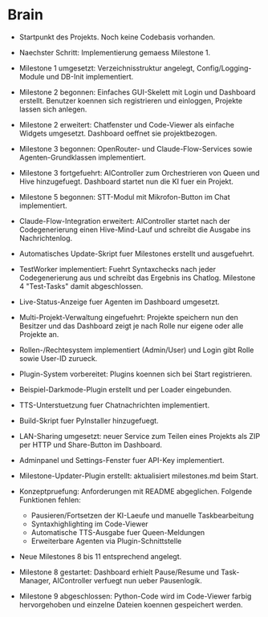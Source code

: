 # Brain

- Startpunkt des Projekts. Noch keine Codebasis vorhanden.
- Naechster Schritt: Implementierung gemaess Milestone 1.
- Milestone 1 umgesetzt: Verzeichnisstruktur angelegt, Config/Logging-Module und DB-Init implementiert.
- Milestone 2 begonnen: Einfaches GUI-Skelett mit Login und Dashboard erstellt. Benutzer koennen sich registrieren und einloggen, Projekte lassen sich anlegen.
- Milestone 2 erweitert: Chatfenster und Code-Viewer als einfache Widgets umgesetzt. Dashboard oeffnet sie projektbezogen.
- Milestone 3 begonnen: OpenRouter- und Claude-Flow-Services sowie Agenten-Grundklassen implementiert.
- Milestone 3 fortgefuehrt: AIController zum Orchestrieren von Queen und Hive hinzugefuegt. Dashboard startet nun die KI fuer ein Projekt.
- Milestone 5 begonnen: STT-Modul mit Mikrofon-Button im Chat implementiert.
- Claude-Flow-Integration erweitert: AIController startet nach der Codegenerierung einen Hive-Mind-Lauf und schreibt die Ausgabe ins Nachrichtenlog.

- Automatisches Update-Skript fuer Milestones erstellt und ausgefuehrt.
- TestWorker implementiert: Fuehrt Syntaxchecks nach jeder Codegenerierung aus
  und schreibt das Ergebnis ins Chatlog. Milestone 4 "Test-Tasks" damit
  abgeschlossen.
- Live-Status-Anzeige fuer Agenten im Dashboard umgesetzt.
- Multi-Projekt-Verwaltung eingefuehrt: Projekte speichern nun den Besitzer und
  das Dashboard zeigt je nach Rolle nur eigene oder alle Projekte an.
- Rollen-/Rechtesystem implementiert (Admin/User) und Login gibt Rolle sowie
  User-ID zurueck.
- Plugin-System vorbereitet: Plugins koennen sich bei Start registrieren.
- Beispiel-Darkmode-Plugin erstellt und per Loader eingebunden.
- TTS-Unterstuetzung fuer Chatnachrichten implementiert.
- Build-Skript fuer PyInstaller hinzugefuegt.
- LAN-Sharing umgesetzt: neuer Service zum Teilen eines Projekts als ZIP per HTTP und Share-Button im Dashboard.
- Adminpanel und Settings-Fenster fuer API-Key implementiert.
- Milestone-Updater-Plugin erstellt: aktualisiert milestones.md beim Start.
- Konzeptpruefung: Anforderungen mit README abgeglichen. Folgende Funktionen fehlen:
  - Pausieren/Fortsetzen der KI-Laeufe und manuelle Taskbearbeitung
  - Syntaxhighlighting im Code-Viewer
  - Automatische TTS-Ausgabe fuer Queen-Meldungen
  - Erweiterbare Agenten via Plugin-Schnittstelle
- Neue Milestones 8 bis 11 entsprechend angelegt.
- Milestone 8 gestartet: Dashboard erhielt Pause/Resume und Task-Manager, AIController verfuegt nun ueber Pausenlogik.
- Milestone 9 abgeschlossen: Python-Code wird im Code-Viewer farbig hervorgehoben und einzelne Dateien koennen gespeichert werden.
